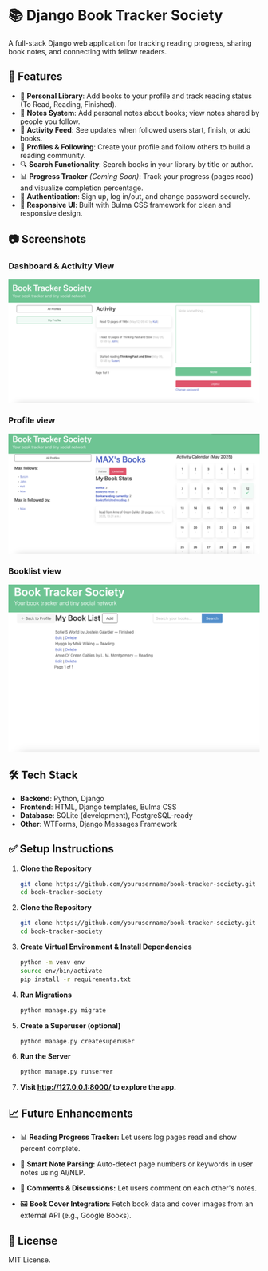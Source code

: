# 📚 Django Book Tracker Society

A full-stack Django web application for tracking reading progress, sharing book notes, and connecting with fellow readers.

## 🚀 Features

- 📖 **Personal Library**: Add books to your profile and track reading status (To Read, Reading, Finished).
- 📝 **Notes System**: Add personal notes about books; view notes shared by people you follow.
- 🔁 **Activity Feed**: See updates when followed users start, finish, or add books.
- 👥 **Profiles & Following**: Create your profile and follow others to build a reading community.
- 🔍 **Search Functionality**: Search books in your library by title or author.
- 📊 **Progress Tracker** *(Coming Soon)*: Track your progress (pages read) and visualize completion percentage.
- 🧩 **Authentication**: Sign up, log in/out, and change password securely.
- 🎨 **Responsive UI**: Built with Bulma CSS framework for clean and responsive design.

## 📷 Screenshots

### Dashboard & Activity View
![Dashboard](screenshots/dashboard.png)

### Profile view
![Add Note](screenshots/profile.png)

### Booklist view
![Add Note](screenshots/booklist.png)

## 🛠 Tech Stack

- **Backend**: Python, Django
- **Frontend**: HTML, Django templates, Bulma CSS
- **Database**: SQLite (development), PostgreSQL-ready
- **Other**: WTForms, Django Messages Framework


## ✅ Setup Instructions

1. **Clone the Repository**
   ```bash
   git clone https://github.com/yourusername/book-tracker-society.git
   cd book-tracker-society
     ```
1. **Clone the Repository**
   ```bash
   git clone https://github.com/yourusername/book-tracker-society.git
   cd book-tracker-society
     ```
2. **Create Virtual Environment & Install Dependencies**
   ```bash
   python -m venv env
   source env/bin/activate
   pip install -r requirements.txt
   ```
3. **Run Migrations**
   ```bash
   python manage.py migrate
   ```
   
4. **Create a Superuser (optional)**
   ```bash
   python manage.py createsuperuser
   ```
5. **Run the Server**
   ```bash
   python manage.py runserver
   ```
6. **Visit http://127.0.0.1:8000/ to explore the app.**
   
## 📈 Future Enhancements
- 📊 **Reading Progress Tracker:** Let users log pages read and show percent complete.

- 🧠 **Smart Note Parsing:** Auto-detect page numbers or keywords in user notes using AI/NLP.

- 💬 **Comments & Discussions:** Let users comment on each other's notes.

- 🖼 **Book Cover Integration:** Fetch book data and cover images from an external API (e.g., Google Books).

## 📄 License
MIT License.

